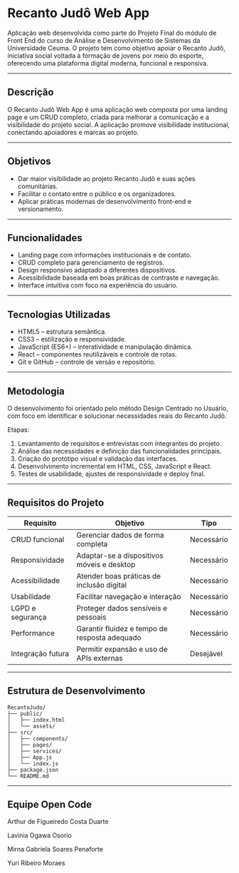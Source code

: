 # Recanto Judô Web App

Aplicação web desenvolvida como parte do Projeto Final do módulo de Front End do curso de Análise e Desenvolvimento de Sistemas da Universidade Ceuma. O projeto tem como objetivo apoiar o Recanto Judô, iniciativa social voltada à formação de jovens por meio do esporte, oferecendo uma plataforma digital moderna, funcional e responsiva.

---

## Descrição

O Recanto Judô Web App é uma aplicação web composta por uma landing page e um CRUD completo, criada para melhorar a comunicação e a visibilidade do projeto social.
A aplicação promove visibilidade institucional, conectando apoiadores e marcas ao projeto.

---

## Objetivos

* Dar maior visibilidade ao projeto Recanto Judô e suas ações comunitárias.
* Facilitar o contato entre o público e os organizadores.
* Aplicar práticas modernas de desenvolvimento front-end e versionamento.

---

## Funcionalidades

* Landing page com informações institucionais e de contato.
* CRUD completo para gerenciamento de registros.
* Design responsivo adaptado a diferentes dispositivos.
* Acessibilidade baseada em boas práticas de contraste e navegação.
* Interface intuitiva com foco na experiência do usuário.

---

## Tecnologias Utilizadas

* HTML5 – estrutura semântica.
* CSS3 – estilização e responsividade.
* JavaScript (ES6+) – interatividade e manipulação dinâmica.
* React – componentes reutilizáveis e controle de rotas.
* Git e GitHub – controle de versão e repositório.

---

## Metodologia

O desenvolvimento foi orientado pelo método Design Centrado no Usuário, com foco em identificar e solucionar necessidades reais do Recanto Judô.

Etapas:

1. Levantamento de requisitos e entrevistas com integrantes do projeto.
2. Análise das necessidades e definição das funcionalidades principais.
3. Criação do protótipo visual e validação das interfaces.
4. Desenvolvimento incremental em HTML, CSS, JavaScript e React.
5. Testes de usabilidade, ajustes de responsividade e deploy final.

---

## Requisitos do Projeto

| Requisito         | Objetivo                                      | Tipo       |
| ----------------- | --------------------------------------------- | ---------- |
| CRUD funcional    | Gerenciar dados de forma completa             | Necessário |
| Responsividade    | Adaptar-se a dispositivos móveis e desktop    | Necessário |
| Acessibilidade    | Atender boas práticas de inclusão digital     | Necessário |
| Usabilidade       | Facilitar navegação e interação               | Necessário |
| LGPD e segurança  | Proteger dados sensíveis e pessoais           | Necessário |
| Performance       | Garantir fluidez e tempo de resposta adequado | Necessário |
| Integração futura | Permitir expansão e uso de APIs externas      | Desejável  |

---

## Estrutura de Desenvolvimento

```
RecantoJudo/
├── public/
│   ├── index.html
│   └── assets/
├── src/
│   ├── components/
│   ├── pages/
│   ├── services/
│   ├── App.js
│   └── index.js
├── package.json
└── README.md
```

---

## Equipe Open Code

Arthur de Figueiredo Costa Duarte

Lavinia Ogawa Osorio

Mirna Gabriela Soares Penaforte

Yuri Ribeiro Moraes
